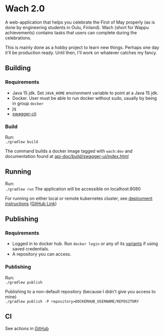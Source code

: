 # Wach 2.0
A web-application that helps you celebrate the First of May properly (as is done by engineering students in Oulu, Finland). 
Wach (short for Wappu achievements) contains tasks that users can complete during the celebrations.

This is mainly done as a hobby project to learn new things. Perhaps one day it'll be 
production ready. Until then, I'll work on whatever catches my fancy.

## Building

### Requirements
* Java 15 jdk. Set `JAVA_HOME` environment variable to point at a Java 15 jdk.
* Docker. User must be able to run docker without sudo, usually by being in group `docker`
* jq
* [swagger-cli](https://github.com/APIDevTools/swagger-cli)

### Build
Run:\
`./gradlew build`

The command builds a docker image tagged with `wach:dev` and documentation found at [api-doc/build/swagger-ui/index.html](api-doc/build/swagger-ui/index.html)

## Running
Run:\
`./gradlew run`
The application will be accessible on localhost:8080

For running on either local or remote kubernetes cluster, see [deployment instructions](deployment/DEPLOYMENT.md) ([GitHub Link](https://github.com/Moetto/wach2.0/blob/master/deployment/DEPLOYMENT.md))

## Publishing
### Requirements
* Logged in to docker hub. Run `docker login` or any of its [variants](https://docs.docker.com/engine/reference/commandline/login/) if using saved credentials.
* A repository you can access. 

### Publishing
Run:\
`./gradlew publish`

Publishing to a non-default repository (because I didn't give you access to mine)\
`./gradlew publish -P repository=DOCKERHUB_USERNAME/REPOSITORY`

## CI
See actions in [GitHub](https://github.com/Moetto/wach2.0/actions)